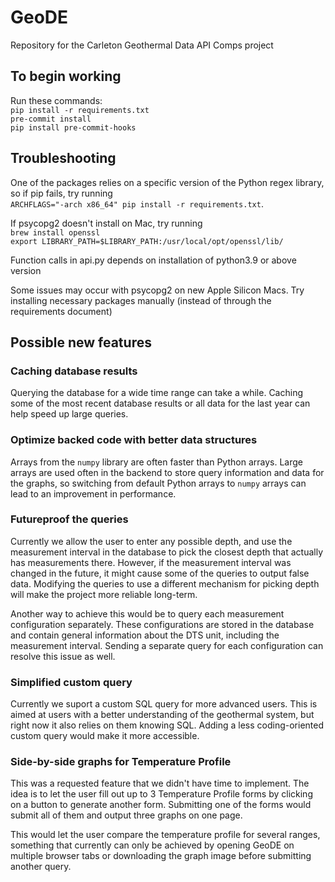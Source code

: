 # GeoDE
Repository for the Carleton Geothermal Data API Comps project


## To begin working
Run these commands:\
`pip install -r requirements.txt` \
`pre-commit install` \
`pip install pre-commit-hooks`

## Troubleshooting
One of the packages relies on a specific version of the Python regex library, so if pip fails, try running \
`ARCHFLAGS="-arch x86_64" pip install -r requirements.txt`.

If psycopg2 doesn't install on Mac, try running \
`brew install openssl` \
`export LIBRARY_PATH=$LIBRARY_PATH:/usr/local/opt/openssl/lib/`

Function calls in api.py depends on installation of python3.9 or above version

Some issues may occur with psycopg2 on new Apple Silicon Macs. Try installing necessary packages manually (instead of through the requirements document)



## Possible new features


### Caching database results

Querying the database for a wide time range can take a while. Caching some of the most recent database results or all data for the last year can help speed up large queries.

### Optimize backed code with better data structures
Arrays from the `numpy` library are often faster than Python arrays. Large arrays are used often in the backend to store query information and data for the graphs, so switching from default Python arrays to `numpy` arrays can lead to an improvement in performance.

### Futureproof the queries
Currently we allow the user to enter any possible depth, and use the measurement interval in the database to pick the closest depth that actually has measurements there. However, if the measurement interval was changed in the future, it might cause some of the queries to output false data. Modifying the queries to use a different mechanism for picking depth will make the project more reliable long-term.

Another way to achieve this would be to query each measurement configuration separately. These configurations are stored in the database and contain general information about the DTS unit, including the measurement interval. Sending a separate query for each configuration can resolve this issue as well.

### Simplified custom query

Currently we suport a custom SQL query for more advanced users. This is aimed at users with a better understanding of the geothermal system, but right now it also relies on them knowing SQL. Adding a less coding-oriented custom query would make it more accessible.

### Side-by-side graphs for Temperature Profile

This was a requested feature that we didn't have time to implement. The idea is to let the user fill out up to 3 Temperature Profile forms by clicking on a button to generate another form. Submitting one of the forms would submit all of them and output three graphs on one page.

This would let the user compare the temperature profile for several ranges, something that currently can only be achieved by opening GeoDE on multiple browser tabs or downloading the graph image before submitting another query.
